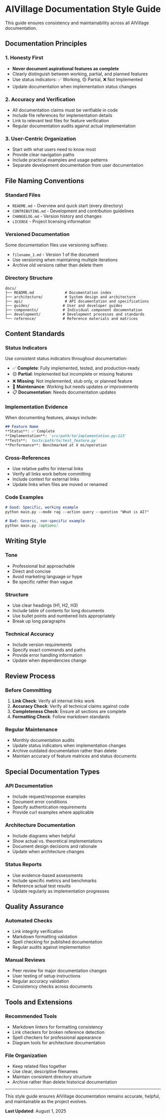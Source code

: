 # AIVillage Documentation Style Guide

This guide ensures consistency and maintainability across all AIVillage documentation.

## Documentation Principles

### 1. Honesty First
- **Never document aspirational features as complete**
- Clearly distinguish between working, partial, and planned features
- Use status indicators: ✅ Working, 🟡 Partial, ❌ Not Implemented
- Update documentation when implementation status changes

### 2. Accuracy and Verification
- All documentation claims must be verifiable in code
- Include file references for implementation details
- Link to relevant test files for feature verification
- Regular documentation audits against actual implementation

### 3. User-Centric Organization
- Start with what users need to know most
- Provide clear navigation paths
- Include practical examples and usage patterns
- Separate development documentation from user documentation

## File Naming Conventions

### Standard Files
- `README.md` - Overview and quick start (every directory)
- `CONTRIBUTING.md` - Development and contribution guidelines
- `CHANGELOG.md` - Version history and changes
- `LICENSE` - Project licensing information

### Versioned Documentation
Some documentation files use versioning suffixes:
- `filename_1.md` - Version 1 of the document
- Use versioning when maintaining multiple iterations
- Archive old versions rather than delete them

### Directory Structure
```
docs/
├── README.md              # Documentation index
├── architecture/          # System design and architecture
├── api/                   # API documentation and specifications
├── guides/               # User and developer guides
├── components/           # Individual component documentation
├── development/          # Development processes and standards
└── reference/            # Reference materials and matrices
```

## Content Standards

### Status Indicators
Use consistent status indicators throughout documentation:

- ✅ **Complete**: Fully implemented, tested, and production-ready
- 🟡 **Partial**: Implemented but incomplete or missing features
- ❌ **Missing**: Not implemented, stub only, or planned feature
- 🔧 **Maintenance**: Working but needs updates or improvements
- 📋 **Documentation**: Needs documentation updates

### Implementation Evidence
When documenting features, always include:

```markdown
## Feature Name
**Status**: ✅ Complete
**Implementation**: `src/path/to/implementation.py:123`
**Tests**: `tests/path/to/test_feature.py`
**Performance**: Benchmarked at X ms/operation
```

### Cross-References
- Use relative paths for internal links
- Verify all links work before committing
- Include context for external links
- Update links when files are moved or renamed

### Code Examples
```markdown
# Good: Specific, working example
python main.py --mode rag --action query --question "What is AI?"

# Bad: Generic, non-specific example
python main.py [options]
```

## Writing Style

### Tone
- Professional but approachable
- Direct and concise
- Avoid marketing language or hype
- Be specific rather than vague

### Structure
- Use clear headings (H1, H2, H3)
- Include table of contents for long documents
- Use bullet points and numbered lists appropriately
- Break up long paragraphs

### Technical Accuracy
- Include version requirements
- Specify exact commands and paths
- Provide error handling information
- Update when dependencies change

## Review Process

### Before Committing
1. **Link Check**: Verify all internal links work
2. **Accuracy Check**: Verify all technical claims against code
3. **Completeness Check**: Ensure all sections are complete
4. **Formatting Check**: Follow markdown standards

### Regular Maintenance
- Monthly documentation audits
- Update status indicators when implementation changes
- Archive outdated documentation rather than delete
- Maintain accuracy of feature matrices and status documents

## Special Documentation Types

### API Documentation
- Include request/response examples
- Document error conditions
- Specify authentication requirements
- Provide curl examples where applicable

### Architecture Documentation
- Include diagrams when helpful
- Show actual vs. theoretical implementations
- Document design decisions and rationale
- Update when architecture changes

### Status Reports
- Use evidence-based assessments
- Include specific metrics and benchmarks
- Reference actual test results
- Update regularly as implementation progresses

## Quality Assurance

### Automated Checks
- Link integrity verification
- Markdown formatting validation
- Spell checking for published documentation
- Regular audits against implementation

### Manual Reviews
- Peer review for major documentation changes
- User testing of setup instructions
- Regular accuracy validation
- Consistency checks across documents

## Tools and Extensions

### Recommended Tools
- Markdown linters for formatting consistency
- Link checkers for broken reference detection
- Spell checkers for professional appearance
- Diagram tools for architecture documentation

### File Organization
- Keep related files together
- Use clear, descriptive filenames
- Maintain consistent directory structure
- Archive rather than delete historical documentation

---

This style guide ensures AIVillage documentation remains accurate, helpful, and maintainable as the project evolves.

**Last Updated**: August 1, 2025
